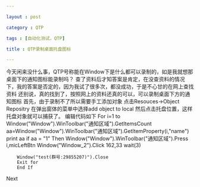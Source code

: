 ```yaml
---

layout : post

category : QTP

tags : [自动化测试，QTP]

title : QTP录制桌面托盘图标

---
```


   今天闲来没什么事，QTP号称能在Window下是什么都可以录制的，如是我就想那桌面下的通知图标能录制吗？
查了资料后才知答案是肯定，在没查资料的情况下，我的答案是否定的，因为我试了很多次，都没成功，于是不心甘的在网上查找资料
   还别说，真的找到了，按照网上的资料还真的可以，可以录制桌面下方的通知图标
首先，由于录制不了所以需要手工添加对象 点击Resouces->Object Repositry 在弹出窗体的菜单中选择add object to local
然后点击托盘位置，这样托盘对象就可以捕获了。
编辑代码如下
For i=1 to Window("Window").WinToolbar("通知区域").GetItemsCount
aa=Window("Window").WinToolbar("通知区域").GetItemProperty(i,"name")
print aa
     if aa = "1" Then
         Window("Window").WinToolbar("通知区域").Press i,micLeftBtn
        Window("Window_2").Click 162,33
        wait(3)
        
        Window("test(群号:29855207)").Close
        Exit for
        End If
        
Next